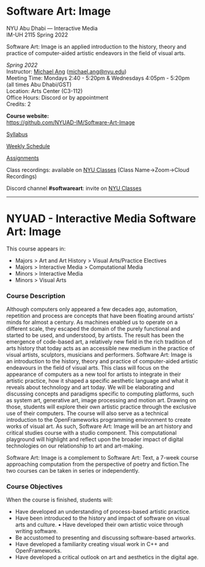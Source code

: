 # Software Art: Image
NYU Abu Dhabi — Interactive Media<br/>
IM-UH 2115 Spring 2022<br/>

Software Art: Image is an applied introduction to the history, theory and practice of computer-aided artistic endeavors in the field of visual arts.

_Spring 2022_<br/>
Instructor: [Michael Ang](https://michaelang.com) (michael.ang@nyu.edu)<br/>
Meeting Time: Mondays 2:40 - 5:20pm & Wednesdays 4:05pm - 5:20pm (all times Abu Dhabi/GST)<br/>
Location: Arts Center (C3-112)</br>
Office Hours: Discord or by appointment</br>
Credits: 2<br/>

**Course website:<br/>**
https://github.com/NYUAD-IM/Software-Art-Image

[Syllabus](https://github.com/NYUAD-IM/Software-Art-Image/blob/main/Syllabus.md)

[Weekly Schedule](https://github.com/NYUAD-IM/Software-Art-Image/blob/main/WeeklySchedule.md)

[Assignments](https://github.com/NYUAD-IM/Software-Art-Image/blob/main/Assignments.md)

Class recordings: available on [NYU Classes](https://newclasses.nyu.edu/) (Class Name->Zoom->Cloud Recordings)

Discord channel **#softwareart**: invite on [NYU Classes](https://newclasses.nyu.edu/)

---

# NYUAD - Interactive Media Software Art: Image
This course appears in:<br/>
* Majors > Art and Art History > Visual Arts/Practice Electives
* Majors > Interactive Media > Computational Media
* Minors > Interactive Media
* Minors > Visual Arts


### Course Description
Although computers only appeared a few decades ago, automation, repetition and process are concepts that have been floating around artists’ minds for almost a century. As machines enabled us to operate on a different scale, they escaped the domain of the purely functional and started to be used, and understood, by artists. The result has been the emergence of code-based art, a relatively new field in the rich tradition of arts history that today acts as an accessible new medium in the practice of visual artists, sculptors, musicians and performers.
Software Art: Image is an introduction to the history, theory and practice of computer-aided artistic endeavours in the field of visual arts. This class will focus on the appearance of computers as a new tool for artists to integrate in their artistic practice, how it shaped a specific aesthetic language and what it reveals about technology and art today. We will be elaborating and discussing concepts and paradigms specific to computing platforms, such as system art, generative art, image processing and motion art. Drawing on those, students will explore their own artistic practice through the exclusive use of their computers. The course will also serve as a technical introduction to the OpenFrameworks programming environment to create works of visual art. As such, Software Art: Image will be an art history and critical studies course with a studio component. This computational playground will highlight and reflect upon the broader impact of digital technologies on our relationship to art and art-making.

Software Art: Image is a complement to Software Art: Text, a 7-week course approaching computation from the perspective of poetry and fiction.The two courses can be taken in series or independently.

### Course Objectives
When the course is finished, students will:
* Have developed an understanding of process-based artistic practice.
* Have been introduced to the history and impact of software on visual arts and culture. • Have developed their own artistic voice through writing software.
* Be accustomed to presenting and discussing software-based artworks.
* Have developed a familiarity creating visual work in C++ and OpenFrameworks.
* Have developed a critical outlook on art and aesthetics in the digital age.
